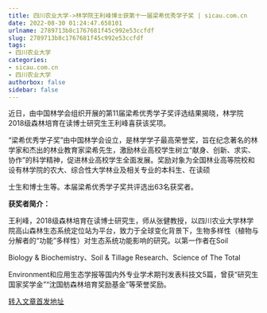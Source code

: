 ```yaml
---
title: 四川农业大学->林学院王利峰博士获第十一届梁希优秀学子奖 | sicau.com.cn
date: 2022-08-30 01:24:47.658101
urlname: 2789713b8c1767681f45c992e53ccfdf
slug: 2789713b8c1767681f45c992e53ccfdf
tags: 
- 四川农业大学
categories:
- sicau.com.cn
- 四川农业大学
authorbox: false
sidebar: false
---
```

近日，由中国林学会组织开展的第11届梁希优秀学子奖评选结果揭晓，林学院2018级森林培育在读博士研究生王利峰喜获该奖项。

“梁希优秀学子奖”由中国林学会设立，是林学学子最高荣誉奖，旨在纪念著名的林学家和杰出的林业教育家梁希先生，激励林业高校学生树立“献身、创新、求实、协作”的科学精神，促进林业高校学生全面发展。奖励对象为全国林业高等院校和设有林学院的农大、综合性大学林业及相关专业的本科生、在读硕
<!--more-->
士生和博士生等。本届梁希优秀学子奖共评选出63名获奖者。

**获奖者简介：**

王利峰，2018级森林培育在读博士研究生，师从张健教授，以四川农业大学林学院高山森林生态系统定位站为平台，致力于全球变化背景下，生物多样性（植物与分解者的“功能”多样性）对生态系统功能影响的研究。以第一作者在Soil

Biology & Biochemistry、Soil & Tillage Research、Science of The Total

Environment和应用生态学报等国内外专业学术期刊发表科技文5篇，曾获“研究生国家奖学金”“沈国舫森林培育奖励基金”等荣誉奖励。



[转入文章首发地址](https://news.sicau.edu.cn/info/1078/69252.htm)